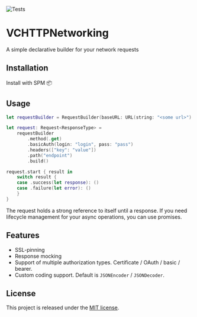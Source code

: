 ![Tests](https://github.com/avreolko/VCHTTPNetworking/workflows/Tests/badge.svg?branch=master)

# VCHTTPNetworking
A simple declarative builder for your network requests

## Installation
Install with SPM 📦

## Usage
```swift
let requestBuilder = RequestBuilder(baseURL: URL(string: "<some url>")!)

let request: Request<ResponseType> =
    requestBuilder
        .method(.get)
        .basicAuth(login: "login", pass: "pass")
        .headers(["key": "value"])
        .path("endpoint")
        .build()

request.start { result in
    switch result {
    case .success(let response): ()
    case .failure(let error): ()
    }
}
```

The request holds a strong reference to itself until a response.
If you need lifecycle management for your async operations, you can use promises.

## Features
- SSL-pinning
- Response mocking
- Support of multiple authorization types. Certificate / OAuth / basic / bearer.
- Custom coding support. Default is `JSONEncoder` / `JSONDecoder`.

## License ##
This project is released under the [MIT license](https://en.wikipedia.org/wiki/MIT_License).
